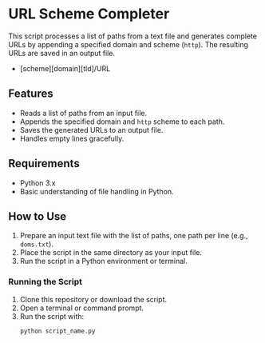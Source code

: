 # URL Scheme Completer

This script processes a list of paths from a text file and generates complete URLs by appending a specified domain and scheme (`http`). The resulting URLs are saved in an output file.

* [scheme][domain][tld]/URL

## Features

- Reads a list of paths from an input file.
- Appends the specified domain and `http` scheme to each path.
- Saves the generated URLs to an output file.
- Handles empty lines gracefully.

## Requirements

- Python 3.x
- Basic understanding of file handling in Python.

## How to Use

1. Prepare an input text file with the list of paths, one path per line (e.g., `doms.txt`).
2. Place the script in the same directory as your input file.
3. Run the script in a Python environment or terminal.

### Running the Script

1. Clone this repository or download the script.
2. Open a terminal or command prompt.
3. Run the script with:
   ```bash
   python script_name.py
